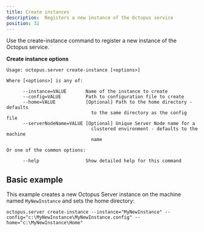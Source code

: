 ```yaml
---
title: Create instances
description:  Registers a new instance of the Octopus service
position: 32
---
```


Use the create-instance command to register a new instance of the Octopus service.

**Create instance options**

```text
Usage: octopus.server create-instance [<options>]

Where [<options>] is any of:

      --instance=VALUE       Name of the instance to create
      --config=VALUE         Path to configuration file to create
      --home=VALUE           [Optional] Path to the home directory - defaults
                               to the same directory as the config file
      --serverNodeName=VALUE [Optional] Unique Server Node name for a
                               clustered environment - defaults to the machine
                               name

Or one of the common options:

      --help                 Show detailed help for this command
```

## Basic example

This example creates a new Octopus Server instance on the machine named `MyNewInstance` and sets the home directory:

```text
octopus.server create-instance --instance="MyNewInstance" --config="c:\MyNewInstance\MyNewInstance.config" --home="c:\MyNewInstance\Home"
```
